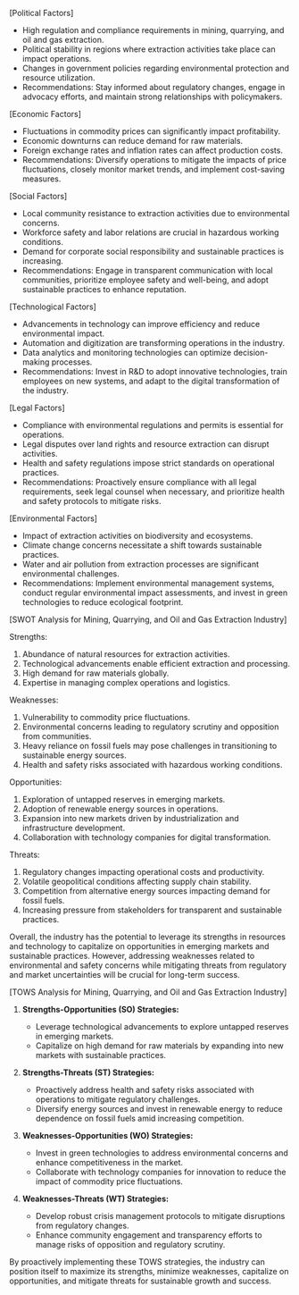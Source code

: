 [Political Factors]
- High regulation and compliance requirements in mining, quarrying, and oil and gas extraction.
- Political stability in regions where extraction activities take place can impact operations.
- Changes in government policies regarding environmental protection and resource utilization.
- Recommendations: Stay informed about regulatory changes, engage in advocacy efforts, and maintain strong relationships with policymakers.

[Economic Factors]
- Fluctuations in commodity prices can significantly impact profitability.
- Economic downturns can reduce demand for raw materials.
- Foreign exchange rates and inflation rates can affect production costs.
- Recommendations: Diversify operations to mitigate the impacts of price fluctuations, closely monitor market trends, and implement cost-saving measures.

[Social Factors]
- Local community resistance to extraction activities due to environmental concerns.
- Workforce safety and labor relations are crucial in hazardous working conditions.
- Demand for corporate social responsibility and sustainable practices is increasing.
- Recommendations: Engage in transparent communication with local communities, prioritize employee safety and well-being, and adopt sustainable practices to enhance reputation.

[Technological Factors]
- Advancements in technology can improve efficiency and reduce environmental impact.
- Automation and digitization are transforming operations in the industry.
- Data analytics and monitoring technologies can optimize decision-making processes.
- Recommendations: Invest in R&D to adopt innovative technologies, train employees on new systems, and adapt to the digital transformation of the industry.

[Legal Factors]
- Compliance with environmental regulations and permits is essential for operations.
- Legal disputes over land rights and resource extraction can disrupt activities.
- Health and safety regulations impose strict standards on operational practices.
- Recommendations: Proactively ensure compliance with all legal requirements, seek legal counsel when necessary, and prioritize health and safety protocols to mitigate risks.

[Environmental Factors]
- Impact of extraction activities on biodiversity and ecosystems.
- Climate change concerns necessitate a shift towards sustainable practices.
- Water and air pollution from extraction processes are significant environmental challenges.
- Recommendations: Implement environmental management systems, conduct regular environmental impact assessments, and invest in green technologies to reduce ecological footprint.

[SWOT Analysis for Mining, Quarrying, and Oil and Gas Extraction Industry]

Strengths:
1. Abundance of natural resources for extraction activities.
2. Technological advancements enable efficient extraction and processing.
3. High demand for raw materials globally.
4. Expertise in managing complex operations and logistics.

Weaknesses:
1. Vulnerability to commodity price fluctuations.
2. Environmental concerns leading to regulatory scrutiny and opposition from communities.
3. Heavy reliance on fossil fuels may pose challenges in transitioning to sustainable energy sources.
4. Health and safety risks associated with hazardous working conditions.

Opportunities:
1. Exploration of untapped reserves in emerging markets.
2. Adoption of renewable energy sources in operations.
3. Expansion into new markets driven by industrialization and infrastructure development.
4. Collaboration with technology companies for digital transformation.

Threats:
1. Regulatory changes impacting operational costs and productivity.
2. Volatile geopolitical conditions affecting supply chain stability.
3. Competition from alternative energy sources impacting demand for fossil fuels.
4. Increasing pressure from stakeholders for transparent and sustainable practices.

Overall, the industry has the potential to leverage its strengths in resources and technology to capitalize on opportunities in emerging markets and sustainable practices. However, addressing weaknesses related to environmental and safety concerns while mitigating threats from regulatory and market uncertainties will be crucial for long-term success.

[TOWS Analysis for Mining, Quarrying, and Oil and Gas Extraction Industry]

1. **Strengths-Opportunities (SO) Strategies:**
   - Leverage technological advancements to explore untapped reserves in emerging markets.
   - Capitalize on high demand for raw materials by expanding into new markets with sustainable practices.

2. **Strengths-Threats (ST) Strategies:**
   - Proactively address health and safety risks associated with operations to mitigate regulatory challenges.
   - Diversify energy sources and invest in renewable energy to reduce dependence on fossil fuels amid increasing competition.

3. **Weaknesses-Opportunities (WO) Strategies:**
   - Invest in green technologies to address environmental concerns and enhance competitiveness in the market.
   - Collaborate with technology companies for innovation to reduce the impact of commodity price fluctuations.

4. **Weaknesses-Threats (WT) Strategies:**
   - Develop robust crisis management protocols to mitigate disruptions from regulatory changes.
   - Enhance community engagement and transparency efforts to manage risks of opposition and regulatory scrutiny.

By proactively implementing these TOWS strategies, the industry can position itself to maximize its strengths, minimize weaknesses, capitalize on opportunities, and mitigate threats for sustainable growth and success.

